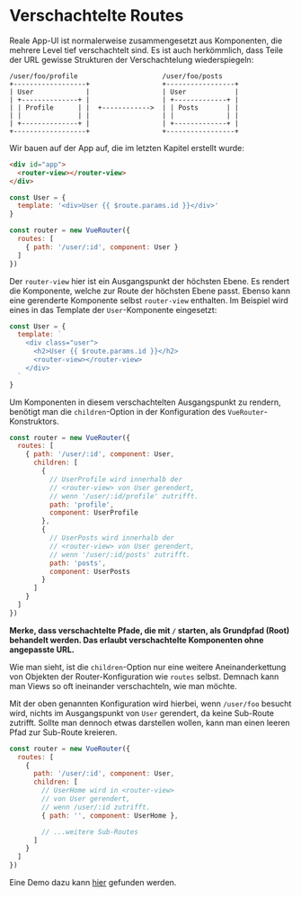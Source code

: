 # Verschachtelte Routes

Reale App-UI ist normalerweise zusammengesetzt aus Komponenten, die mehrere Level tief verschachtelt sind. Es ist auch herkömmlich, dass Teile der URL gewisse Strukturen der Verschachtelung wiederspiegeln:

```
/user/foo/profile                     /user/foo/posts
+------------------+                  +-----------------+
| User             |                  | User            |
| +--------------+ |                  | +-------------+ |
| | Profile      | |  +------------>  | | Posts       | |
| |              | |                  | |             | |
| +--------------+ |                  | +-------------+ |
+------------------+                  +-----------------+
```

Wir bauen auf der App auf, die im letzten Kapitel erstellt wurde:

``` html
<div id="app">
  <router-view></router-view>
</div>
```

``` js
const User = {
  template: '<div>User {{ $route.params.id }}</div>'
}

const router = new VueRouter({
  routes: [
    { path: '/user/:id', component: User }
  ]
})
```

Der `router-view` hier ist ein Ausgangspunkt der höchsten Ebene. Es rendert die Komponente, welche zur Route der höchsten Ebene passt. Ebenso kann eine gerenderte Komponente selbst `router-view` enthalten. Im Beispiel wird eines in das Template der `User`-Komponente eingesetzt:

``` js
const User = {
  template: `
    <div class="user">
      <h2>User {{ $route.params.id }}</h2>
      <router-view></router-view>
    </div>
  `
}
```

Um Komponenten in diesem verschachtelten Ausgangspunkt zu rendern, benötigt man die `children`-Option in der Konfiguration des `VueRouter`-Konstruktors.

``` js
const router = new VueRouter({
  routes: [
    { path: '/user/:id', component: User,
      children: [
        {
          // UserProfile wird innerhalb der
          // <router-view> von User gerendert,
          // wenn '/user/:id/profile' zutrifft.
          path: 'profile',
          component: UserProfile
        },
        {
          // UserPosts wird innerhalb der
          // <router-view> von User gerendert,
          // wenn '/user/:id/posts' zutrifft.
          path: 'posts',
          component: UserPosts
        }
      ]
    }
  ]
})
```

**Merke, dass verschachtelte Pfade, die mit `/` starten, als Grundpfad (Root) behandelt werden. Das erlaubt verschachtelte Komponenten ohne angepasste URL.**

Wie man sieht, ist die `children`-Option nur eine weitere Aneinanderkettung von Objekten der Router-Konfiguration wie `routes` selbst. Demnach kann man Views so oft ineinander verschachteln, wie man möchte.

Mit der oben genannten Konfiguration wird hierbei, wenn `/user/foo` besucht wird, nichts im Ausgangspunkt von `User` gerendert, da keine Sub-Route zutrifft. Sollte man dennoch etwas darstellen wollen, kann man einen leeren Pfad zur Sub-Route kreieren.

``` js
const router = new VueRouter({
  routes: [
    {
      path: '/user/:id', component: User,
      children: [
        // UserHome wird in <router-view>
        // von User gerendert,
        // wenn /user/:id zutrifft.
        { path: '', component: UserHome },

        // ...weitere Sub-Routes
      ]
    }
  ]
})
```

Eine Demo dazu kann [hier](http://jsfiddle.net/yyx990803/L7hscd8h/) gefunden werden.
